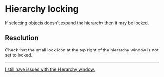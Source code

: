 # Hierarchy locking
If selecting objects doesn't expand the hierarchy then it may be locked.

## Resolution
Check that the small lock icon at the top right of the hierarchy window is not set to locked.

---
[I still have issues with the Hierarchy window.](../Windows/Resetting%20Windows.md)
